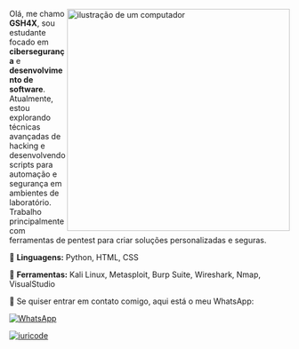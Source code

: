 <img src="https://raw.githubusercontent.com/MicaelliMedeiros/micaellimedeiros/master/image/computer-illustration.png" alt="ilustração de um computador" min-width="400px" max-width="400px" width="400px" align="right"> <p align="left"> Olá, me chamo **GSH4X**, sou estudante focado em **cibersegurança** e **desenvolvimento de software**. Atualmente, estou explorando técnicas avançadas de hacking e desenvolvendo scripts para automação e segurança em ambientes de laboratório. Trabalho principalmente com ferramentas de pentest para criar soluções personalizadas e seguras. </p> <p align="left"> 🦄 **Linguagens:** Python, HTML, CSS </p> <p align="left"> 💼 **Ferramentas:** Kali Linux, Metasploit, Burp Suite, Wireshark, Nmap, VisualStudio </p> <p align="left"> 💌 Se quiser entrar em contato comigo, aqui está o meu WhatsApp: </p> <p align="left"> <a href="https://api.whatsapp.com/send?phone=5521977483219" title="WhatsApp"> <img src="https://img.shields.io/badge/-WhatsApp-25d366?style=flat-square&labelColor=25d366&logo=whatsapp&logoColor=white&link=https://api.whatsapp.com/send?phone=5521977483219" alt="WhatsApp"/></a> </p> <p align="left"> [![iuricode](https://github-readme-stats.vercel.app/api/top-langs/?username=GSH4X&layout=compact)](https://github.com/anuraghazra/github-readme-stats) </p>
